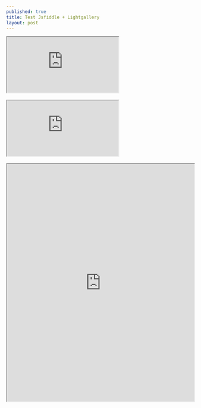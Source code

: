```yaml
---
published: true
title: Test Jsfiddle + Lightgallery
layout: post
---
```

<div class="intrinsic-container">
<iframe src="https://jsfiddle.net/qwzxc129/yfyr0j6m/embedded/result,html,js,css/dark/" allowfullscreen></iframe></div>
<br>
<div class="intrinsic-container">
<iframe src="https://codepen.io/qwzxc129/embed/kXjXkE/?theme-id=dark&default-tab=result&embed-version=2" allowfullscreen></iframe></div>
<br>
<iframe height="640" src="https://codepen.io/qwzxc129/embed/kXjXkE/?height=640&theme-id=dark&default-tab=result&embed-version=2" 
allowfullscreen style="width:100%"></iframe>

